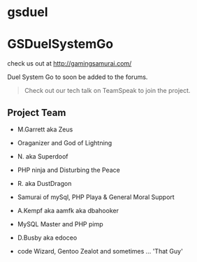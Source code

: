 gsduel
======

# GSDuelSystemGo #

check us out at http://gamingsamurai.com/

Duel System Go to soon be added to the forums.

> Check out our tech talk on TeamSpeak to join the project.

## Project Team ##

* M.Garrett aka Zeus
 + Oraganizer and God of Lightning
* N. aka Superdoof
 + PHP ninja and Disturbing the Peace
* R. aka DustDragon
 + Samurai of mySql, PHP Playa & General Moral Support
* A.Kempf aka aamfk aka dbahooker
 + MySQL Master and PHP pimp
* D.Busby aka edoceo
 + code Wizard, Gentoo Zealot and sometimes ... 'That Guy'
